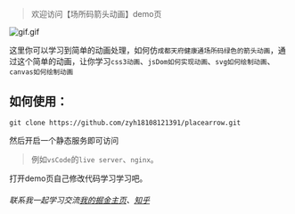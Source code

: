> 欢迎访问【场所码箭头动画】demo页

![gif.gif](https://pic4.zhimg.com/v2-37a51883bb1c97aa2098f2e13741df9f.gif)

这里你可以学习到简单的动画处理，如何仿`成都天府健康通场所码绿色的箭头动画`，通过这个简单的动画，让你学习`css3动画`、`jsDom如何实现动画`、`svg如何绘制动画`、`canvas如何绘制动画`

## 如何使用：


`git clone https://github.com/zyh18108121391/placearrow.git`

然后开启一个静态服务即可访问

> 例如`vsCode`的`live server`、`nginx`。

打开demo页自己修改代码学习学习吧。

###### 联系我一起学习交流[我的掘金主页](https://juejin.cn/user/4442498376415246)、[知乎](https://www.zhihu.com/people/asmallwhitecat)



